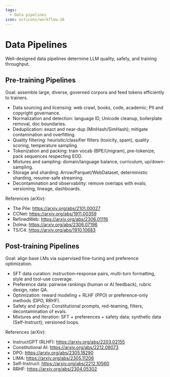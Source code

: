 ```yaml
---
tags:
  - Data pipelines
icon: octicons/workflow-16
---
```


# Data Pipelines

Well-designed data pipelines determine LLM quality, safety, and training throughput.

## Pre-training Pipelines
Goal: assemble large, diverse, governed corpora and feed tokens efficiently to trainers.
- Data sourcing and licensing: web crawl, books, code, academic; PII and copyright governance.
- Normalization and detection: language ID, Unicode cleanup, boilerplate removal, doc boundaries.
- Deduplication: exact and near-dup (MinHash/SimHash); mitigate contamination and overfitting.
- Quality filtering: heuristic/classifier filters (toxicity, spam), quality scoring, temperature sampling.
- Tokenization and packing: train vocab (BPE/Unigram), pre-tokenize, pack sequences respecting EOD.
- Mixtures and sampling: domain/language balance, curriculum, up/down-sampling.
- Storage and sharding: Arrow/Parquet/WebDataset, deterministic sharding, resume-safe streaming.
- Decontamination and observability: remove overlaps with evals; versioning, lineage, dashboards.

References (arXiv):
- The Pile: https://arxiv.org/abs/2101.00027
- CCNet: https://arxiv.org/abs/1911.00359
- RefinedWeb: https://arxiv.org/abs/2306.01116
- Dolma: https://arxiv.org/abs/2306.07196
- T5/C4: https://arxiv.org/abs/1910.10683

## Post-training Pipelines
Goal: align base LMs via supervised fine-tuning and preference optimization.
- SFT data curation: instruction–response pairs, multi-turn formatting, style and tool-use coverage.
- Preference data: pairwise rankings (human or AI feedback), rubric design, rater QA.
- Optimization: reward modeling + RLHF (PPO) or preference-only methods (DPO, RRHF).
- Safety and policy: Constitutional prompts, red-teaming, filters, decontamination of evals.
- Mixtures and iteration: SFT + preferences + safety data; synthetic data (Self-Instruct); versioned loops.

References (arXiv):
- InstructGPT (RLHF): https://arxiv.org/abs/2203.02155
- Constitutional AI: https://arxiv.org/abs/2212.08073
- DPO: https://arxiv.org/abs/2305.18290
- LIMA: https://arxiv.org/abs/2305.11206
- Self-Instruct: https://arxiv.org/abs/2212.10560
- RRHF: https://arxiv.org/abs/2304.05302
